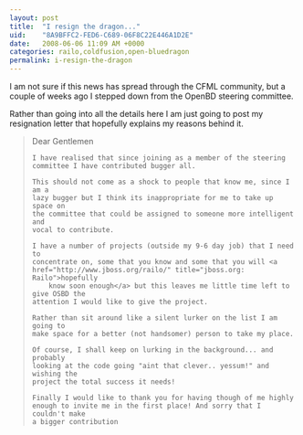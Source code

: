 ```yaml
---
layout: post
title:  "I resign the dragon..."
uid:	"8A9BFFC2-FED6-C689-06F8C22E446A1D2E"
date:   2008-06-06 11:09 AM +0000
categories: railo,coldfusion,open-bluedragon
permalink: i-resign-the-dragon
---
```

I am not sure if this news has spread through the CFML community, but a couple of weeks ago I stepped down from the OpenBD steering committee.

Rather than going into all the details here I am just going to post my resignation letter that hopefully explains my reasons behind it.

<blockquote>
	Dear Gentlemen

	I have realised that since joining as a member of the steering  
	committee I have contributed bugger all.

	This should not come as a shock to people that know me, since I am a  
	lazy bugger but I think its inappropriate for me to take up space on  
	the committee that could be assigned to someone more intelligent and  
	vocal to contribute.

	I have a number of projects (outside my 9-6 day job) that I need to  
	concentrate on, some that you know and some that you will <a href="http://www.jboss.org/railo/" title="jboss.org: Railo">hopefully  
		know soon enough</a> but this leaves me little time left to give OSBD the  
	attention I would like to give the project.

	Rather than sit around like a silent lurker on the list I am going to  
	make space for a better (not handsomer) person to take my place.

	Of course, I shall keep on lurking in the background... and probably  
	looking at the code going "aint that clever.. yessum!" and wishing the  
	project the total success it needs!

	Finally I would like to thank you for having though of me highly  
	enough to invite me in the first place! And sorry that I couldn't make  
	a bigger contribution
	
</blockquote>